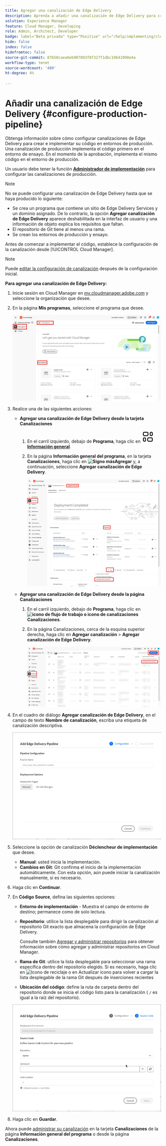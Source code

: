 ```yaml
---
title: Agregar una canalización de Edge Delivery
description: Aprenda a añadir una canalización de Edge Delivery para crear e implementar su código en entornos de producción.
solution: Experience Manager
feature: Cloud Manager, Developing
role: Admin, Architect, Developer
badge: label="Beta privada" type="Positive" url="/help/implementing/cloud-manager/release-notes/current.md#gitlab-bitbucket"
hide: false
index: false
hidefromtoc: false
source-git-commit: 87650caea6eb907093f0f327f1dbc19641098e4a
workflow-type: tm+mt
source-wordcount: '489'
ht-degree: 4%

---
```



# Añadir una canalización de Edge Delivery {#configure-production-pipeline}

Obtenga información sobre cómo configurar canalizaciones de Edge Delivery para crear e implementar su código en entornos de producción. Una canalización de producción implementa el código primero en el entorno de ensayo. En el momento de la aprobación, implementa el mismo código en el entorno de producción.

Un usuario debe tener la función **[Administrador de implementación](/help/onboarding/cloud-manager-introduction.md#role-based-permissions)** para configurar las canalizaciones de producción.

>[!NOTE]
>
>No se puede configurar una canalización de Edge Delivery hasta que se haya producido lo siguiente:
>
>* Se crea un programa que contiene un sitio de Edge Delivery Services y un dominio asignado. De lo contrario, la opción **Agregar canalización de Edge Delivery** aparece deshabilitada en la interfaz de usuario y una información de objeto explica los requisitos que faltan. <!-- CMGR‑69680 -->
>* El repositorio de Git tiene al menos una rama.
>* Se crean los entornos de producción y ensayo.

Antes de comenzar a implementar el código, establece la configuración de la canalización desde [!UICONTROL Cloud Manager].

>[!NOTE]
>
>Puede [editar la configuración de canalización](managing-pipelines.md) después de la configuración inicial.

**Para agregar una canalización de Edge Delivery:**

1. Inicie sesión en Cloud Manager en [my.cloudmanager.adobe.com](https://my.cloudmanager.adobe.com/) y seleccione la organización que desee.

1. En la página **Mis programas**, seleccione el programa que desee.

   ![Página de mis programas en Cloud Manager](/help/implementing/cloud-manager/configuring-pipelines/assets/my-programs.png)

1. Realice una de las siguientes acciones:

   * **Agregar una canalización de Edge Delivery desde la tarjeta Canalizaciones**

      1. En el carril izquierdo, debajo de **Programa**, haga clic en **![icono Información general](/help/implementing/cloud-manager/configuring-pipelines/assets/overview.svg) [Información general](/help/implementing/cloud-manager/navigation.md#my-programs)**.
      1. En la página **Información general del programa**, en la tarjeta **Canalizaciones**, haga clic en **![Signo más](https://spectrum.adobe.com/static/icons/workflow_18/Smock_Add_18_N.svg)Agregar** y, a continuación, seleccione **Agregar canalización de Edge Delivery**.

         ![La tarjeta Canalizaciones en la página Información general del programa](/help/implementing/cloud-manager/configuring-pipelines/assets/pipelinescard-add-ed-pipeline.png)

   * **Agregar una canalización de Edge Delivery desde la página Canalizaciones**

      1. En el carril izquierdo, debajo de **Programa**, haga clic en **![icono de flujo de trabajo o icono de canalizaciones](https://spectrum.adobe.com/static/icons/workflow_18/Smock_Workflow_18_N.svg) Canalizaciones**.
      1. En la página Canalizaciones, cerca de la esquina superior derecha, haga clic en **Agregar canalización** > **Agregar canalización de Edge Delivery**.

         ![La página Canalizaciones con el botón Agregar canalización](/help/implementing/cloud-manager/configuring-pipelines/assets/pipelinespage-add-ed-pipeline.png)

1. En el cuadro de diálogo **Agregar canalización de Edge Delivery**, en el campo de texto **Nombre de canalización**, escriba una etiqueta de canalización descriptiva.

   ![Cuadro de diálogo Agregar canalización de Edge Delivery](/help/implementing/cloud-manager/configuring-pipelines/assets/add-edge-delivery-pipeline-configuration.png)

1. Seleccione la opción de canalización **Déclencheur de implementación** que desee.

   * **Manual**: usted inicia la implementación.
   * **Cambios en Git**: Git confirma el inicio de la implementación automáticamente. Con esta opción, aún puede iniciar la canalización manualmente, si es necesario.

1. Haga clic en **Continuar**.

1. En **Código Source**, defina las siguientes opciones:

   * **Entorno de implementación** - Muestra el campo de entorno de destino; permanece como de solo lectura.

   * **Repositorio**: utilice la lista desplegable para dirigir la canalización al repositorio Git exacto que almacena la configuración de Edge Delivery.

     Consulte también [Agregar y administrar repositorios](/help/implementing/cloud-manager/managing-code/managing-repositories.md) para obtener información sobre cómo agregar y administrar repositorios en Cloud Manager.

   * **Rama de Git**: utilice la lista desplegable para seleccionar una rama específica dentro del repositorio elegido. Si es necesario, haga clic en ![Icono de reciclaje o en Actualizar icono](https://spectrum.adobe.com/static/icons/workflow_18/Smock_Refresh_18_N.svg) para volver a cargar la lista desplegable de la rama Git después de inserciones recientes
   * **Ubicación del código**: define la ruta de carpeta dentro del repositorio donde se inicia el código listo para la canalización ( `/` es igual a la raíz del repositorio).

   ![Canalización de configuración](/help/implementing/cloud-manager/configuring-pipelines/assets/add-edge-delivery-pipeline-sourcecode.png)

1. Haga clic en **Guardar**.

Ahora puede [administrar su canalización](managing-pipelines.md) en la tarjeta **Canalizaciones** de la página **Información general del programa** o desde la página **Canalizaciones**.
